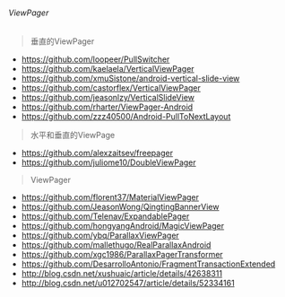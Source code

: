 ###### ViewPager
> 垂直的ViewPager
- https://github.com/loopeer/PullSwitcher
- https://github.com/kaelaela/VerticalViewPager
- https://github.com/xmuSistone/android-vertical-slide-view
- https://github.com/castorflex/VerticalViewPager
- https://github.com/jeasonlzy/VerticalSlideView
- https://github.com/rharter/ViewPager-Android
- https://github.com/zzz40500/Android-PullToNextLayout


> 水平和垂直的ViewPage
- https://github.com/alexzaitsev/freepager
- https://github.com/juliome10/DoubleViewPager

> ViewPager
- https://github.com/florent37/MaterialViewPager
- https://github.com/JeasonWong/QingtingBannerView
- https://github.com/Telenav/ExpandablePager
- https://github.com/hongyangAndroid/MagicViewPager
- https://github.com/ybq/ParallaxViewPager
- https://github.com/mallethugo/RealParallaxAndroid
- https://github.com/xgc1986/ParallaxPagerTransformer
- https://github.com/DesarrolloAntonio/FragmentTransactionExtended
- http://blog.csdn.net/xushuaic/article/details/42638311
- http://blog.csdn.net/u012702547/article/details/52334161